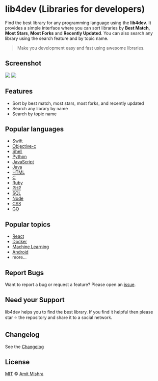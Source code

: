 # lib4dev (Libraries for developers)

Find the best library for any programming language using the **lib4dev**. It provides a simple interface where you can sort libraries by **Best Match**, **Most Stars**, **Most Forks** and **Recently Updated**. You can also search any library using the search feature and by topic name.

> Make you development easy and fast using awesome libraries.

## Screenshot

[![](http://www.lib4dev.com/img/banner.png)](http://www.lib4dev.com/)
[![](http://www.lib4dev.com/img/single-page.png)](http://www.lib4dev.com/)

## Features

* Sort by best match, most stars, most forks, and recently updated
* Search any library by name
* Search by topic name

## Popular languages

* [Swift](http://www.lib4dev.com/topics/swift)
* [Objective-c](http://www.lib4dev.com/topics/objective-c)
* [Shell](http://www.lib4dev.com/topics/shell)
* [Python](http://www.lib4dev.com/topics/python)
* [JavaScript](http://www.lib4dev.com/topics/javascript)
* [Java](http://www.lib4dev.com/topics/java)
* [HTML](http://www.lib4dev.com/topics/html)
* [C](http://www.lib4dev.com/topics/c)
* [Ruby](http://www.lib4dev.com/topics/ruby)
* [PHP](http://www.lib4dev.com/topics/php)
* [SQL](http://www.lib4dev.com/topics/sql)
* [Node](http://www.lib4dev.com/topics/node)
* [CSS](http://www.lib4dev.com/topics/css)
* [GO](http://www.lib4dev.com/topics/go)

## Popular topics

* [React](http://www.lib4dev.com/topics/react)
* [Docker](http://www.lib4dev.com/topics/docker)
* [Machine Learning](http://www.lib4dev.com/topics/machine-learning)
* [Android](http://www.lib4dev.com/topics/android)
* more...

## Report Bugs

Want to report a bug or request a feature? Please open an [issue](https://github.com/amituidev/lib4dev/issues/new).

## Need your Support

lib4dev helps you to find the best library. If you find it helpful then please star ⭐️ the repository and share it to a social network.

## Changelog

See the [Changelog](https://github.com/amituidev/lib4dev/wiki/Changelog)

## License

[MIT](LICENSE) © [Amit Mishra](https://amituidev.github.io/portfolio/)

